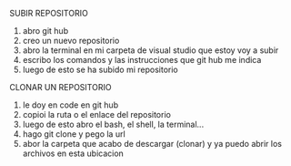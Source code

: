 SUBIR REPOSITORIO
1. abro git hub
2. creo un nuevo repositorio
3. abro la terminal en mi carpeta de visual studio que estoy voy a subir
4. escribo los comandos y las instrucciones que git hub me indica
5. luego de esto se ha subido mi repositorio

CLONAR UN REPOSITORIO
1. le doy en code en git hub
2. copioi la ruta o el enlace del repositorio
3. luego de esto abro el bash, el shell, la terminal...
4. hago git clone y pego la url
5. abor la carpeta que acabo de descargar (clonar)
y ya puedo abrir los archivos en esta ubicacion